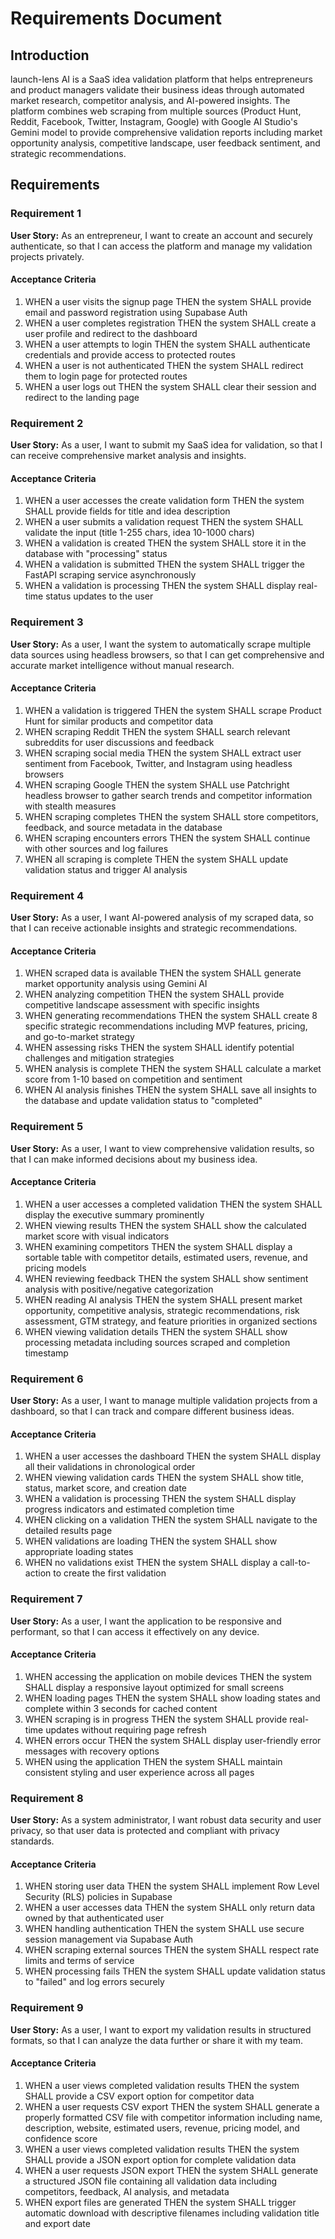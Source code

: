 # Requirements Document

## Introduction

launch-lens AI is a SaaS idea validation platform that helps entrepreneurs and product managers validate their business ideas through automated market research, competitor analysis, and AI-powered insights. The platform combines web scraping from multiple sources (Product Hunt, Reddit, Facebook, Twitter, Instagram, Google) with Google AI Studio's Gemini model to provide comprehensive validation reports including market opportunity analysis, competitive landscape, user feedback sentiment, and strategic recommendations.

## Requirements

### Requirement 1

**User Story:** As an entrepreneur, I want to create an account and securely authenticate, so that I can access the platform and manage my validation projects privately.

#### Acceptance Criteria

1. WHEN a user visits the signup page THEN the system SHALL provide email and password registration using Supabase Auth
2. WHEN a user completes registration THEN the system SHALL create a user profile and redirect to the dashboard
3. WHEN a user attempts to login THEN the system SHALL authenticate credentials and provide access to protected routes
4. WHEN a user is not authenticated THEN the system SHALL redirect them to login page for protected routes
5. WHEN a user logs out THEN the system SHALL clear their session and redirect to the landing page

### Requirement 2

**User Story:** As a user, I want to submit my SaaS idea for validation, so that I can receive comprehensive market analysis and insights.

#### Acceptance Criteria

1. WHEN a user accesses the create validation form THEN the system SHALL provide fields for title and idea description
2. WHEN a user submits a validation request THEN the system SHALL validate the input (title 1-255 chars, idea 10-1000 chars)
3. WHEN a validation is created THEN the system SHALL store it in the database with "processing" status
4. WHEN a validation is submitted THEN the system SHALL trigger the FastAPI scraping service asynchronously
5. WHEN a validation is processing THEN the system SHALL display real-time status updates to the user

### Requirement 3

**User Story:** As a user, I want the system to automatically scrape multiple data sources using headless browsers, so that I can get comprehensive and accurate market intelligence without manual research.

#### Acceptance Criteria

1. WHEN a validation is triggered THEN the system SHALL scrape Product Hunt for similar products and competitor data
2. WHEN scraping Reddit THEN the system SHALL search relevant subreddits for user discussions and feedback
3. WHEN scraping social media THEN the system SHALL extract user sentiment from Facebook, Twitter, and Instagram using headless browsers
4. WHEN scraping Google THEN the system SHALL use Patchright headless browser to gather search trends and competitor information with stealth measures
5. WHEN scraping completes THEN the system SHALL store competitors, feedback, and source metadata in the database
6. WHEN scraping encounters errors THEN the system SHALL continue with other sources and log failures
7. WHEN all scraping is complete THEN the system SHALL update validation status and trigger AI analysis

### Requirement 4

**User Story:** As a user, I want AI-powered analysis of my scraped data, so that I can receive actionable insights and strategic recommendations.

#### Acceptance Criteria

1. WHEN scraped data is available THEN the system SHALL generate market opportunity analysis using Gemini AI
2. WHEN analyzing competition THEN the system SHALL provide competitive landscape assessment with specific insights
3. WHEN generating recommendations THEN the system SHALL create 8 specific strategic recommendations including MVP features, pricing, and go-to-market strategy
4. WHEN assessing risks THEN the system SHALL identify potential challenges and mitigation strategies
5. WHEN analysis is complete THEN the system SHALL calculate a market score from 1-10 based on competition and sentiment
6. WHEN AI analysis finishes THEN the system SHALL save all insights to the database and update validation status to "completed"

### Requirement 5

**User Story:** As a user, I want to view comprehensive validation results, so that I can make informed decisions about my business idea.

#### Acceptance Criteria

1. WHEN a user accesses a completed validation THEN the system SHALL display the executive summary prominently
2. WHEN viewing results THEN the system SHALL show the calculated market score with visual indicators
3. WHEN examining competitors THEN the system SHALL display a sortable table with competitor details, estimated users, revenue, and pricing models
4. WHEN reviewing feedback THEN the system SHALL show sentiment analysis with positive/negative categorization
5. WHEN reading AI analysis THEN the system SHALL present market opportunity, competitive analysis, strategic recommendations, risk assessment, GTM strategy, and feature priorities in organized sections
6. WHEN viewing validation details THEN the system SHALL show processing metadata including sources scraped and completion timestamp

### Requirement 6

**User Story:** As a user, I want to manage multiple validation projects from a dashboard, so that I can track and compare different business ideas.

#### Acceptance Criteria

1. WHEN a user accesses the dashboard THEN the system SHALL display all their validations in chronological order
2. WHEN viewing validation cards THEN the system SHALL show title, status, market score, and creation date
3. WHEN a validation is processing THEN the system SHALL display progress indicators and estimated completion time
4. WHEN clicking on a validation THEN the system SHALL navigate to the detailed results page
5. WHEN validations are loading THEN the system SHALL show appropriate loading states
6. WHEN no validations exist THEN the system SHALL display a call-to-action to create the first validation

### Requirement 7

**User Story:** As a user, I want the application to be responsive and performant, so that I can access it effectively on any device.

#### Acceptance Criteria

1. WHEN accessing the application on mobile devices THEN the system SHALL display a responsive layout optimized for small screens
2. WHEN loading pages THEN the system SHALL show loading states and complete within 3 seconds for cached content
3. WHEN scraping is in progress THEN the system SHALL provide real-time updates without requiring page refresh
4. WHEN errors occur THEN the system SHALL display user-friendly error messages with recovery options
5. WHEN using the application THEN the system SHALL maintain consistent styling and user experience across all pages

### Requirement 8

**User Story:** As a system administrator, I want robust data security and user privacy, so that user data is protected and compliant with privacy standards.

#### Acceptance Criteria

1. WHEN storing user data THEN the system SHALL implement Row Level Security (RLS) policies in Supabase
2. WHEN a user accesses data THEN the system SHALL only return data owned by that authenticated user
3. WHEN handling authentication THEN the system SHALL use secure session management via Supabase Auth
4. WHEN scraping external sources THEN the system SHALL respect rate limits and terms of service
5. WHEN processing fails THEN the system SHALL update validation status to "failed" and log errors securely

### Requirement 9

**User Story:** As a user, I want to export my validation results in structured formats, so that I can analyze the data further or share it with my team.

#### Acceptance Criteria

1. WHEN a user views completed validation results THEN the system SHALL provide a CSV export option for competitor data
2. WHEN a user requests CSV export THEN the system SHALL generate a properly formatted CSV file with competitor information including name, description, website, estimated users, revenue, pricing model, and confidence score
3. WHEN a user views completed validation results THEN the system SHALL provide a JSON export option for complete validation data
4. WHEN a user requests JSON export THEN the system SHALL generate a structured JSON file containing all validation data including competitors, feedback, AI analysis, and metadata
5. WHEN export files are generated THEN the system SHALL trigger automatic download with descriptive filenames including validation title and export date